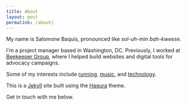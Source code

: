 ```yaml
---
title: About
layout: post
permalink: /about/
---
```


My name is Salomone Baquis, pronounced like *sol-uh-min bah-kweese*. 

I'm a project manager based in Washington, DC. Previously, I worked at [Beekeeper Group](http://www.beekeepergroup.com), where I helped build websites and digital tools for advocacy campaigns. 

Some of my interests include [running](https://www.youtube.com/watch?v=5LHid-nC45k), [music](https://www.youtube.com/watch?v=AhF1cc7nCyg), and [technology](https://github.com/salomoneb).

This is a [Jekyll](https://jekyllrb.com/) site built using the [Hagura](https://github.com/sharu725/hagura) theme. 

Get in touch with me below. 


